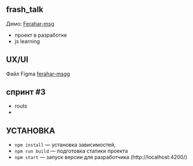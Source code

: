
## frash_talk
Демо: <a href="https://ferahar-msg.netlify.app/">Ferahar-msg</a>
- проект в разработке
- js learning

## UX/UI
Файл Figma <a href="https://www.figma.com/file/KKfDj7ZXqhzazW3yBuTyrG/ferahar-msgr?node-id=0%3A1&viewport=466%2C373%2C0.47879621386528015">ferahar-msgg</a>

## спринт #3
- routs 
- 

## УСТАНОВКА
- `npm install` — установка зависимостей,
- `npm run build` — подготовка статики проекта
- `npm start` — запуск версии для разработчика (http://localhost:4200/)

